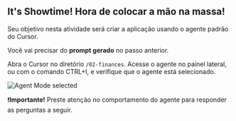## It's Showtime! **Hora de colocar a mão na massa!**

Seu objetivo nesta atividade será criar a aplicação usando o agente padrão do Cursor. 

Você vai precisar do **prompt gerado** no passo anterior.

Abra o Cursor no diretório `/02-finances`. Acesse o agente no painel lateral, ou com o comando CTRL+I, e verifique que o agente está selecionado.

![Agent Mode selected](images/cursor-agentmode-selected.png)


❗**Importante!** Preste atenção no comportamento do agente para responder as perguntas a seguir.